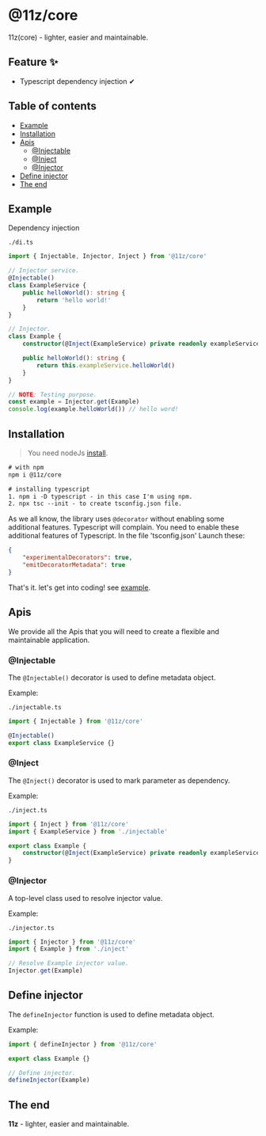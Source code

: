 # @11z/core

11z(core) - lighter, easier and maintainable.

## Feature ✨

-   Typescript dependency injection ✔

## Table of contents

-   [Example](#example)
-   [Installation](#installation)
-   [Apis](#apis)
    -   [@Injectable](#injectable)
    -   [@Inject](#inject)
    -   [@Injector](#injector)
-   [Define injector](#define-injector)
-   [The end](#the-end)

<a href="#example"></a>

## Example

Dependency injection

`./di.ts`

```ts
import { Injectable, Injector, Inject } from '@11z/core'

// Injector service.
@Injectable()
class ExampleService {
    public helloWorld(): string {
        return 'hello world!'
    }
}

// Injector.
class Example {
    constructor(@Inject(ExampleService) private readonly exampleService: ExampleService) {}

    public helloWorld(): string {
        return this.exampleService.helloWorld()
    }
}

// NOTE: Testing purpose.
const example = Injector.get(Example)
console.log(example.helloWorld()) // hello word!
```

<a href="#installation"></a>

## Installation

> You need nodeJs [install](https://nodejs.org).

```txt
# with npm
npm i @11z/core

# installing typescript
1. npm i -D typescript - in this case I'm using npm.
2. npx tsc --init - to create tsconfig.json file.
```

As we all know, the library uses `@decorator` without enabling some additional features. Typescript will complain. You need to enable these additional features of Typescript. In the file
'tsconfig.json' Launch these:

```json
{
    "experimentalDecorators": true,
    "emitDecoratorMetadata": true
}
```

That's it. let's get into coding! see [example](#example).

<a href="#apis"></a>

## Apis

We provide all the Apis that you will need to create a flexible and maintainable application.

<a href="#injectable"></a>

### @Injectable

The `@Injectable()` decorator is used to define metadata object.

Example:

`./injectable.ts`

```ts
import { Injectable } from '@11z/core'

@Injectable()
export class ExampleService {}
```

<a href="#inject"></a>

### @Inject

The `@Inject()` decorator is used to mark parameter as dependency.

Example:

`./inject.ts`

```ts
import { Inject } from '@11z/core'
import { ExampleService } from './injectable'

export class Example {
    constructor(@Inject(ExampleService) private readonly exampleService: ExampleService) {}
}
```

<a href="#injector"></a>

### @Injector

A top-level class used to resolve injector value.

Example:

`./injector.ts`

```ts
import { Injector } from '@11z/core'
import { Example } from './inject'

// Resolve Example injector value.
Injector.get(Example)
```

<a href="#define-injector"></a>

## Define injector

The `defineInjector` function is used to define metadata object.

Example:

```ts
import { defineInjector } from '@11z/core'

export class Example {}

// Define injector.
defineInjector(Example)
```

<a href="#the-end"></a>

## The end

**11z** - lighter, easier and maintainable.
